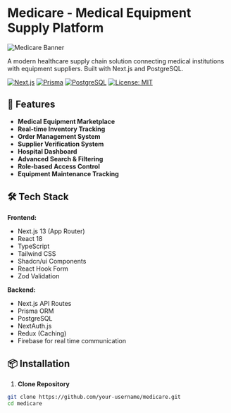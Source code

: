# Medicare - Medical Equipment Supply Platform

![Medicare Banner](https://via.placeholder.com/1920x400.png?text=Medicare+Medical+Equipment+Supply+Platform)

A modern healthcare supply chain solution connecting medical institutions with equipment suppliers. Built with Next.js and PostgreSQL.

[![Next.js](https://img.shields.io/badge/Next.js-13.4+-000000?logo=next.js)](https://nextjs.org/)
[![Prisma](https://img.shields.io/badge/Prisma-5.0+-2D3748?logo=prisma)](https://prisma.io/)
[![PostgreSQL](https://img.shields.io/badge/PostgreSQL-15+-4169E1?logo=postgresql)](https://www.postgresql.org/)
[![License: MIT](https://img.shields.io/badge/License-MIT-yellow.svg)](https://opensource.org/licenses/MIT)

## 🚀 Features

- **Medical Equipment Marketplace**
- **Real-time Inventory Tracking**
- **Order Management System**
- **Supplier Verification System**
- **Hospital Dashboard**
- **Advanced Search & Filtering**
- **Role-based Access Control**
- **Equipment Maintenance Tracking**

## 🛠 Tech Stack

**Frontend:**
- Next.js 13 (App Router)
- React 18
- TypeScript
- Tailwind CSS
- Shadcn/ui Components
- React Hook Form
- Zod Validation

**Backend:**
- Next.js API Routes
- Prisma ORM
- PostgreSQL
- NextAuth.js
- Redux (Caching)
- Firebase for real time communication


## 📦 Installation

1. **Clone Repository**
```bash
git clone https://github.com/your-username/medicare.git
cd medicare

